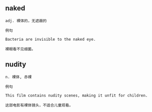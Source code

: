 ## naked
```
adj. 裸体的，无遮蔽的

例句

Bacteria are invisible to the naked eye.

裸眼看不见细菌。
```
## nudity
```
n. 裸体, 赤裸

例句

This film contains nudity scenes, making it unfit for children.

这部电影有裸体镜头，不适合儿童观看。
```